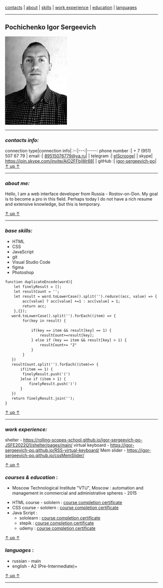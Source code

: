 <a id= "up"></a>
[contacts](#contacts) | [about](#about) | [skills](#skills) | [work experience](#experience) | [education](#education) | [languages](#languages)
***
## Pochichenko Igor Sergeevich
![avatar_pic](/cv-avatar.jpg)
***
<a id="contacts"></a>
### *contacts info:*
  connection type|connection info|
:-:|---:|-----:
 phone number :| + 7 (951) 507 67 79
| email :| 89515076779@ya.ru|
| telegram :| [elScrooge](https://t.me/elScrooge)|
| skype| https://join.skype.com/invite/AiO2FFbjWr68|
| gitHub :| [igor-sergeevich-po](https://github.com/igor-sergeevich-po)|
[↑ up ↑](#up)
***
<a id= "about"></a>
### *about me:*
Hello, I am a web interface developer from Russia - Rostov-on-Don. My goal is to become a pro in this field. Perhaps today I do not have a rich resume and extensive knowledge, but this is temporary.

[↑ up ↑](#up)
***
<a id= "skills"></a>
### *base skills:*
- HTML
- CSS
- JavaScript
- git
- Visual Studio Code
- figma
- Photoshop
```
function duplicateEncode(word){
    let finelyResult = [];
    let resultCount = '';
    let result = word.toLowerCase().split('').reduce((acc, value) => {
        acc[value] ? acc[value] +=1 : acc[value] = 1;
        return acc;
    },{});
   word.toLowerCase().split('').forEach((item) => {
        for(key in result) {
            
            if(key == item && result[key] == 1) {
                resultCount+=result[key];
            } else if (key == item && result[key] > 1) {
                resultCount+= "2"
            }
        }
   })
   resultCount.split('').forEach((item)=> {
       if(item == 1) {
        finelyResult.push('(')
       }else if (item > 1) {
           finelyResult.push(')')
       }
   })
   return finelyResult.join('');
}
```
[↑ up ↑](#up)
***
<a id= "experience"></a>
### *work experience:*
shelter - https://rolling-scopes-school.github.io/igor-sergeevich-po-JSFE2022Q1/shelter/pages/main/
virtual keyboard - https://igor-sergeevich-po.github.io/RSS-virtual-keyboard/
Mem slider - https://igor-sergeevich-po.github.io/cssMemSlider/

[↑ up ↑](#up)
<a id= "education"></a>
### *courses & education* :
* Moscow Technological Institute "VTU", Moscow : automation and management in commercial and administrative spheres - 2015
- HTML course - sololern : [
course completion certificate](https://www.sololearn.com/Certificate/1014-9727737/pdf/)
- CSS course - sololern : [
course completion certificate](https://www.sololearn.com/Certificate/1023-9727737/pdf/)
- Java Script :
   - sololearn : [course completion certificate](https://www.sololearn.com/certificates/course/en/9727737/1024/landscape/png)
   - stepik : [course completion certificate](https://stepik.org/cert/1346296)
   - udemy : [course completion certificate](https://udemy-certificate.s3.amazonaws.com/image/UC-b9ba6859-672f-4f83-9b0e-5e90cb1cb832.jpg?v=1640435180000)

[↑ up ↑](#up)
<a id= "languages"></a>
### *languages* :
- russian - main
- english - A2 (Pre-Intermediate)+

[↑ up ↑](#up)
***
